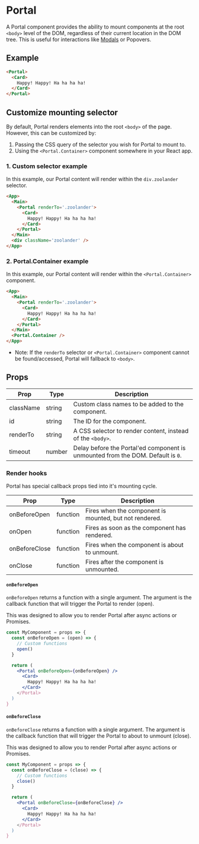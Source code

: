 # Portal

A Portal component provides the ability to mount components at the root `<body>` level of the DOM, regardless of their current location in the DOM tree. This is useful for interactions like [Modals](../Modal) or Popovers.


## Example

```html
<Portal>
  <Card>
    Happy! Happy! Ha ha ha ha!
  </Card>
</Portal>
```


## Customize mounting selector

By default, Portal renders elements into the root `<body>` of the page. However, this can be customized by:

1. Passing the CSS query of the selector you wish for Portal to mount to.
2. Using the `<Portal.Container>` component somewhere in your React app.


### 1. Custom selector example

In this example, our Portal content will render within the `div.zoolander` selector.

```html
<App>
  <Main>
    <Portal renderTo='.zoolander'>
      <Card>
        Happy! Happy! Ha ha ha ha!
      </Card>
    </Portal>
  </Main>
  <div className='zoolander' />
</App>
```

### 2. Portal.Container example

In this example, our Portal content will render within the `<Portal.Container>` component.

```html
<App>
  <Main>
    <Portal renderTo='.zoolander'>
      <Card>
        Happy! Happy! Ha ha ha ha!
      </Card>
    </Portal>
  </Main>
  <Portal.Container />
</App>
```

* Note: If the `renderTo` selector or `<Portal.Container>` component cannot be found/accessed, Portal will fallback to `<body>`.



## Props

| Prop | Type | Description |
| --- | --- | --- |
| className | string | Custom class names to be added to the component. |
| id | string | The ID for the component. |
| renderTo | string | A CSS selector to render content, instead of the `<body>`. |
| timeout | number | Delay before the Portal'ed component is unmounted from the DOM. Default is `0`. |


### Render hooks

Portal has special callback props tied into it's mounting cycle.

| Prop | Type | Description |
| --- | --- | --- |
| onBeforeOpen | function | Fires when the component is mounted, but not rendered. |
| onOpen | function | Fires as soon as the component has rendered. |
| onBeforeClose | function | Fires when the component is about to unmount. |
| onClose | function | Fires after the component is unmounted. |


#### `onBeforeOpen`

`onBeforeOpen` returns a function with a single argument. The argument is the callback function that will trigger the Portal to render (open).

This was designed to allow you to render Portal after async actions or Promises.

```jsx
const MyComponent = props => {
  const onBeforeOpen = (open) => {
    // Custom functions
    open()
  }

  return (
    <Portal onBeforeOpen={onBeforeOpen} />
      <Card>
        Happy! Happy! Ha ha ha ha!
      </Card>
    </Portal>
  )
}
```


#### `onBeforeClose`

`onBeforeClose` returns a function with a single argument. The argument is the callback function that will trigger the Portal to about to unmount (close).

This was designed to allow you to render Portal after async actions or Promises.

```jsx
const MyComponent = props => {
  const onBeforeClose = (close) => {
    // Custom functions
    close()
  }

  return (
    <Portal onBeforeClose={onBeforeClose} />
      <Card>
        Happy! Happy! Ha ha ha ha!
      </Card>
    </Portal>
  )
}
```
